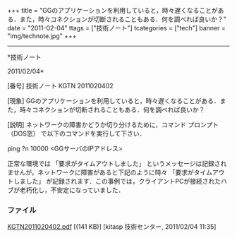 ﻿+++
title = "GGのアプリケーションを利用していると，時々遅くなることがある．また，時々コネクションが切断されることもある．何を調べれば良いか？"
date = "2011-02-04"
ttags = ["技術ノート"]
tcategories = ["tech"]
banner = "img/technote.jpg"
+++

-----------------------------------------------------------------------------------------------------------------------------

*技術ノート

2011/02/04*


[番号]
技術ノート KGTN 2011020402

[現象]
GGのアプリケーションを利用していると，時々遅くなることがある．また，時々コネクションが切断されることもある．何を調べれば良いか？

[説明]
ネットワークの障害かどうか切り分けるために，コマンド プロンプト
（DOS窓） で以下のコマンドを実行して下さい．

ping ?n 10000 <GGサーバのIPアドレス>

正常な環境では 「要求がタイムアウトしました」
というメッセージは記録されませんが，ネットワークに障害があると下記のように時々
「要求がタイムアウトしました」
が記録されます．この事例では，クライアントPCが接続されたハブが老朽化し，不安定になっていました．


### ファイル

 
 


[KGTN2011020402.pdf](http://techreport.kitasp.net/attachments/download/470/KGTN2011020402.pdf)
 [(141 KB)] [kitasp 技術センター, 2011/02/04
11:35]


 


 

